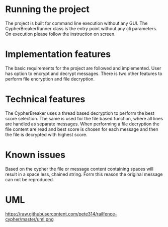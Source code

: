 Running the project
=====================
The project is built for command line execution without any GUI.
The CypherBreakerRunner class is the entry point without any cli parameters.
On execution please follow the instruction on screen.

Implementation features
======================
The basic requirements for the project are followed and implemented. User has option to encrypt and decrypt messages.
There is two other features to perform file encryption and file decryption.

Technical features
================
The CypherBreaker uses a thread based decryption to perform the best score selection.
The same is used for the file based function, where all lines are handled as separate messages.
When performing a file decryption the file content are read and best score is chosen for each message and then the file is decrypted with highest score.

Known issues
================
Based on the cypher the file or message content containing spaces will result in a space less, chained string. Form this reason the original message can not be reproduced. 

UML
================
https://raw.githubusercontent.com/pete314/railfence-cypher/master/uml.png
